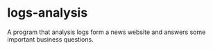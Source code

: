 # logs-analysis
A program that analysis logs form a news website and answers some important business questions.
